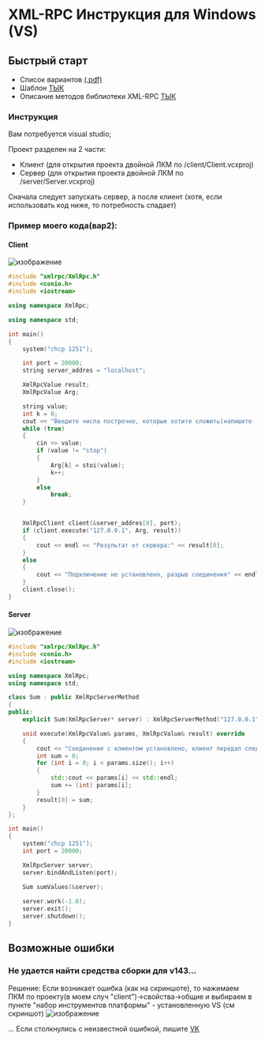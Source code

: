 # XML-RPC Инструкция для Windows (VS)

## Быстрый старт
- Список вариантов [(.pdf)](../XML-RPC_Problems.pdf)
- Шаблон [ТЫК](https://drive.google.com/file/d/1EKvI1MK7Iredsp6ndBFQkcPi6y7zO_Zy/view?usp=sharing)
- Описание методов библиотеки XML-RPC [ТЫК](http://xmlrpcpp.sourceforge.net/doc/classXmlRpc_1_1XmlRpcServer.html)

### Инструкция
Вам потребуется visual studio;

Проект разделен на 2 части:
- Клиент (для открытия проекта двойной ЛКМ по /client/Client.vcxproj)
- Сервер (для открытия проекта двойной ЛКМ по /server/Server.vcxproj)

Сначала следует запускать сервер, а после клиент (хотя, если использовать код ниже, то потребность спадает)

### Пример моего кода(вар2):
#### Client
![изображение](https://user-images.githubusercontent.com/76239707/169651891-2fbedd80-4ab6-477a-b651-028d2700d882.png)
```C++
#include "xmlrpc/XmlRpc.h"
#include <conio.h>
#include <iostream>

using namespace XmlRpc;

using namespace std;

int main()
{
	system("chcp 1251");

	int port = 20000;
	string server_addres = "localhost";

	XmlRpcValue result;
	XmlRpcValue Arg;

	string value;
	int k = 0;
	cout << "Введите числа построчно, которые хотите сложить(напишите 'stop' для остановки): " << endl;
	while (true)
	{
		cin >> value;
		if (value != "stop")
		{
			Arg[k] = stoi(value);
			k++;
		}
		else
			break;
	}


	XmlRpcClient client(&server_addres[0], port);
	if (client.execute("127.0.0.1", Arg, result))
	{
		cout << endl << "Результат от сервера:" << result[0];
	}
	else 
	{
		cout << "Подключение не установлено, разрыв соединения" << endl;
	}
	client.close();
}
```

#### Server
![изображение](https://user-images.githubusercontent.com/76239707/169651928-e6ba3b81-6d19-4ac4-90ad-2b1bf15f8d6d.png)
```C++
#include "xmlrpc/XmlRpc.h"
#include <conio.h>
#include <iostream>

using namespace XmlRpc;
using namespace std;

class Sum : public XmlRpcServerMethod 
{ 
public:
    explicit Sum(XmlRpcServer* server) : XmlRpcServerMethod("127.0.0.1", server) {} 

    void execute(XmlRpcValue& params, XmlRpcValue& result) override 
    {
        cout << "Соединение с клиентом установлено, клиент передал следующие параметры:" << std::endl;
        int sum = 0;
        for (int i = 0; i < params.size(); i++)
        {
            std::cout << params[i] << std::endl;
            sum += (int) params[i];
        }
        result[0] = sum;
    }
};

int main() 
{ 
    system("chcp 1251");
    int port = 20000; 

    XmlRpcServer server;
    server.bindAndListen(port);

    Sum sumValues(&server);
  
    server.work(-1.0);
    server.exit();
    server.shutdown();
}
```

## Возможные ошибки

### Не удается найти средства сборки для v143...
Решение:
Если возникает ошибка (как на скриншоте), то нажимаем ПКМ по проекту(в моем случ "client")->свойства->общие и выбираем в пункте "набор инструментов платформы" - установленную VS (см скриншот)
![изображение](https://user-images.githubusercontent.com/76239707/169651993-ce509af3-c099-4df0-96a8-71782d515cdc.png)

...
Если столкнулись с неизвестной ошибкой, пишите [VK](https://vk.com/jkearnsl)
